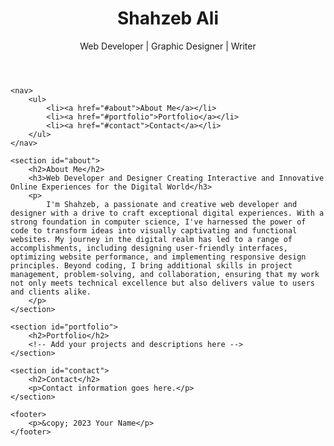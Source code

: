 <!DOCTYPE html>
<html lang="en">
<head>
    <meta charset="UTF-8">
    <meta name="viewport" content="width=device-width, initial-scale=1.0">
    <title>Your E-Portfolio</title>
    <link rel="stylesheet" href="styles.css"> <!-- Add your CSS file here -->
</head>
<body>
    <header>
        <h1>Shahzeb Ali </h1>
        <p>Web Developer | Graphic Designer | Writer</p>
    </header>

    <nav>
        <ul>
            <li><a href="#about">About Me</a></li>
            <li><a href="#portfolio">Portfolio</a></li>
            <li><a href="#contact">Contact</a></li>
        </ul>
    </nav>

    <section id="about">
        <h2>About Me</h2>
        <h3>Web Developer and Designer Creating Interactive and Innovative Online Experiences for the Digital World</h3>
        <p>
            I'm Shahzeb, a passionate and creative web developer and designer with a drive to craft exceptional digital experiences. With a strong foundation in computer science, I've harnessed the power of code to transform ideas into visually captivating and functional websites. My journey in the digital realm has led to a range of accomplishments, including designing user-friendly interfaces, optimizing website performance, and implementing responsive design principles. Beyond coding, I bring additional skills in project management, problem-solving, and collaboration, ensuring that my work not only meets technical excellence but also delivers value to users and clients alike.
        </p>
    </section>

    <section id="portfolio">
        <h2>Portfolio</h2>
        <!-- Add your projects and descriptions here -->
    </section>

    <section id="contact">
        <h2>Contact</h2>
        <p>Contact information goes here.</p>
    </section>

    <footer>
        <p>&copy; 2023 Your Name</p>
    </footer>
</body>
</html>
